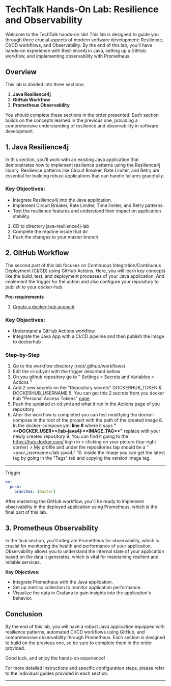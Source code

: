 # TechTalk Hands-On Lab: Resilience and Observability

Welcome to the TechTalk hands-on lab! This lab is designed to guide you through three crucial aspects of modern software development: Resilience, CI/CD workflows, and Observability. By the end of this lab, you’ll have hands-on experience with Resilience4j in Java, setting up a GitHub workflow, and implementing observability with Prometheus.

## Overview

This lab is divided into three sections:

1. **Java Resilience4j**
2. **GitHub Workflow**
3. **Prometheus Observability**

You should complete these sections in the order presented. Each section builds on the concepts learned in the previous one, providing a comprehensive understanding of resilience and observability in software development.

## 1. Java Resilience4j

In this section, you’ll work with an existing Java application that demonstrates how to implement resilience patterns using the Resilience4j library. Resilience patterns like Circuit Breaker, Rate Limiter, and Retry are essential for building robust applications that can handle failures gracefully.

### **Key Objectives:**

- Integrate Resilience4j into the Java application.
- Implement Circuit Breaker, Rate Limiter, Time limiter, and Retry patterns.
- Test the resilience features and understand their impact on application stability.

1. CD to directory java-resilience4j-lab
2. Complete the readme inside that dir
3. Push the changes to your master branch

## 2. GitHub Workflow

The second part of this lab focuses on Continuous Integration/Continuous Deployment (CI/CD) using GitHub Actions.
Here, you will learn key concepts like the build, test, and deployment processes of your Java application.
And implement the trigger for the action and also configure your repository to publish to your docker-hub


**Pre-requirements**
1. [Create a docker-hub account](https://docs.docker.com/accounts/create-account/)

### **Key Objectives:**
- Understand a GitHub Actions workflow.
- Integrate the Java App with a CI/CD pipeline and then publish the image to dockerhub

### Step-by-Step
1. Go to the workflow directory (root/.github/workflows)
2. Edit the ci-cd.yml with the trigger described bellow
3. On you github repository go to " Settings > Secrets and Variables > Actions "
4. Add 2 new secrets on the "Repository secrets" DOCKERHUB_TOKEN & DOCKERHUB_USERNAME
    5. You can get this 2 secrets from you docker hub "Personal Access Tokens" [page](https://app.docker.com/settings/personal-access-tokens)
6. Push the updated ci-cd.yml and what it run in the Actions page of you repository
7. After the workflow is completed you can test modifying the docker-compose in the root of the project with the path of the created image
    8. In the docker-compose.yml **line 8** where it says **"<<DOCKER_USER>>/lab-java4j:<<IMAGE_TAG>>"** replace with your newly created repository
        9. You can find it going to the https://hub.docker.com/ login in > clicking on your picture (top-right corner) > My profile and under the repositories tap should be a "<your_username>/lab-java4j"
        10. inside the imaqe you can get the latest tag by going in the "Tags" tab and copying the version image tag.
---
Trigger
```yaml
on:
  push:
    branches: [master]
```

After mastering the GitHub workflow, you'll be ready to implement observability in the deployed application using Prometheus, which is the final part of this lab.

## 3. Prometheus Observability

In the final section, you'll integrate Prometheus for observability, which is crucial for monitoring the health and performance of your application. Observability allows you to understand the internal state of your application based on the data it generates, which is vital for maintaining resilient and reliable services.

**Key Objectives:**

- Integrate Prometheus with the Java application.
- Set up metrics collection to monitor application performance.
- Visualize the data in Grafana to gain insights into the application's behavior.

## Conclusion

By the end of this lab, you will have a robust Java application equipped with resilience patterns, automated CI/CD workflows using GitHub, and comprehensive observability through Prometheus. Each section is designed to build on the previous one, so be sure to complete them in the order provided.

Good luck, and enjoy the hands-on experience!

For more detailed instructions and specific configuration steps, please refer to the individual guides provided in each section.
****